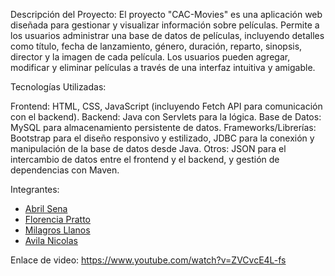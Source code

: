 Descripción del Proyecto:
El proyecto "CAC-Movies" es una aplicación web diseñada para gestionar y visualizar información sobre películas. Permite a los usuarios administrar una base de datos de películas, incluyendo detalles como título, fecha de lanzamiento, género, duración, reparto, sinopsis, director y la imagen de cada película. Los usuarios pueden agregar, modificar y eliminar películas a través de una interfaz intuitiva y amigable.

Tecnologías Utilizadas:

Frontend: HTML, CSS, JavaScript (incluyendo Fetch API para comunicación con el backend).
Backend: Java con Servlets para la lógica.
Base de Datos: MySQL para almacenamiento persistente de datos.
Frameworks/Librerías: Bootstrap para el diseño responsivo y estilizado, JDBC para la conexión y manipulación de la base de datos desde Java.
Otros: JSON para el intercambio de datos entre el frontend y el backend, y gestión de dependencias con Maven.

Integrantes:
- [Abril Sena](https://github.com/AbrilSena12)
- [Florencia Pratto](https://github.com/fnpratto)
- [Milagros Llanos](https://github.com/moonstone3798)
- [Avila Nicolas](https://github.com/AVILANICO)

Enlace de video:  https://www.youtube.com/watch?v=ZVCvcE4L-fs
